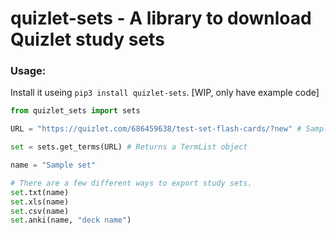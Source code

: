 # quizlet-sets - A library to download Quizlet study sets

### Usage:
Install it useing `pip3 install quizlet-sets`. [WIP, only have example code]

```py
from quizlet_sets import sets

URL = "https://quizlet.com/686459638/test-set-flash-cards/?new" # Sample study set

set = sets.get_terms(URL) # Returns a TermList object

name = "Sample set"

# There are a few different ways to export study sets.
set.txt(name)
set.xls(name)
set.csv(name)
set.anki(name, "deck name")
```
